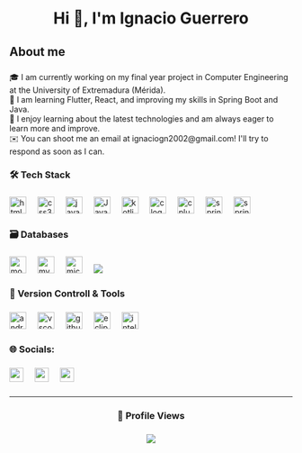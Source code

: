 <h1 align="center">Hi 👋, I'm Ignacio Guerrero</h1>

###

<h2 align="left">About me</h2>

###

<p align="left">🎓  I am currently working on my final year project in Computer Engineering at the University of Extremadura (Mérida).<br>🌱 I am learning Flutter, React, and improving my skills in Spring Boot and Java.<br>🌟 I enjoy learning about the latest technologies and am always eager to learn more and improve.<br> ✉️  You can shoot me an email at ignaciogn2002@gmail.com! I'll try to respond as soon as I can.</p>

###

<h3 align="left">🛠  Tech Stack</h3>

###

<div align="left">
  <img src="https://img.shields.io/badge/HTML5-E34F26?logo=html5&logoColor=white&style=for-the-badge" height="30" alt="html5 logo"  />
  <img width="12" />
  <img src="https://img.shields.io/badge/CSS3-1572B6?logo=css3&logoColor=white&style=for-the-badge" height="30" alt="css3 logo"  />
  <img width="12" />
  <img src="https://img.shields.io/badge/JavaScript-F7DF1E?logo=javascript&logoColor=black&style=for-the-badge" height="30" alt="javascript logo"  />
  <img width="12" />
  <img src="https://img.shields.io/badge/java-%23ED8B00.svg?style=for-the-badge&logo=openjdk&logoColor=white" height="30" alt="Java">
  <img width="12" />
  <img src="https://img.shields.io/badge/Kotlin-7F52FF?logo=kotlin&logoColor=white&style=for-the-badge" height="30" alt="kotlin logo"  />
  <img width="12" />
  <img src="https://img.shields.io/badge/C-A8B9CC?logo=c&logoColor=black&style=for-the-badge" height="30" alt="c logo"  />
  <img width="12" />
  <img src="https://img.shields.io/badge/C++-00599C?logo=cplusplus&logoColor=white&style=for-the-badge" height="30" alt="cplusplus logo"  />
  <img width="12" />
  <img src="https://img.shields.io/badge/Spring-6DB33F?logo=spring&logoColor=black&style=for-the-badge" height="30" alt="spring logo"  />
  <img width="12" />
  <img src="https://img.shields.io/badge/Spring_Boot-F2F4F9?style=for-the-badge&logo=spring-boot" height="30" alt="springboot">
</div>

###

<h3 align="left">🗃  Databases</h3>

###

<div align="left">
  <img src="https://img.shields.io/badge/MongoDB-47A248?logo=mongodb&logoColor=white&style=for-the-badge" height="30" alt="mongodb logo"  />
  <img width="12" />
  <img src="https://img.shields.io/badge/MySQL-4479A1?logo=mysql&logoColor=white&style=for-the-badge" height="30" alt="mysql logo"  />
  <img width="12" />
  <img src="https://img.shields.io/badge/Microsoft SQL Server-CC2927?logo=microsoftsqlserver&logoColor=white&style=for-the-badge" height="30" alt="microsoftsqlserver logo"  />
  <img width="12" />
  <img src="https://img.shields.io/badge/MariaDB-003545?style=for-the-badge&logo=mariadb&logoColor=white">
</div>

###

<h3 align="left">🧰  Version Controll & Tools</h3>

###

<div align="left">
  <img src="https://img.shields.io/badge/Android Studio-3DDC84?logo=androidstudio&logoColor=black&style=for-the-badge" height="30" alt="androidstudio logo"  />
  <img width="12" />
  <img src="https://img.shields.io/badge/Visual Studio Code-007ACC?logo=visualstudiocode&logoColor=white&style=for-the-badge" height="30" alt="vscode logo"  />
  <img width="12" />
  <img src="https://img.shields.io/badge/GitHub-181717?logo=github&logoColor=white&style=for-the-badge" height="30" alt="github logo"  />
  <img width="12" />
  <img src="https://img.shields.io/badge/Eclipse IDE-2C2255?logo=eclipseide&logoColor=white&style=for-the-badge" height="30" alt="eclipseide logo"  />
  <img width="12" />
  <img src="https://img.shields.io/badge/IntelliJ IDEA-000000?logo=intellijidea&logoColor=white&style=for-the-badge" height="30" alt="intellij logo" 
</div>

###

<h3 align="left">🌐 Socials:</h3>

###

<div align="left">
<a href="https://www.linkedin.com/in/ignacio-guerrero-noguera-5258b5309/"><img src="https://img.shields.io/badge/Ignacio%20Guerrero-0077B5?style=flat&logo=Linkedin&logoColor=white" height="25" /></a>
  <img width="12" />
  <a href="mailto:ignaciogn2002@gmail.com"><img src="https://img.shields.io/badge/-Ignacio Guerrero-D14836?style=flat&logo=Gmail&logoColor=white" height="25"/></a>
  <img width="12" />
  <a href="https://www.instagram.com/ignacioo_gn/"><img src="https://img.shields.io/badge/-Ignacio%20Guerrero-E4405F?style=flat&logo=Instagram&logoColor=white" height="25"/></a>
</div>

###

---
###

<h3 align="center">👀 Profile Views</h3>

###
  
<div align="center">
  <img src="https://profile-counter.glitch.me/ignaciogn/count.svg?"  />
</div>


